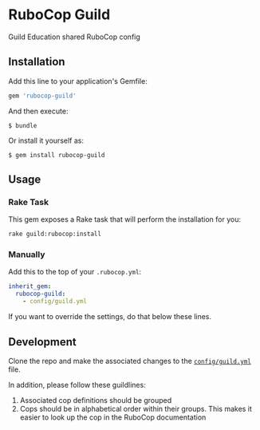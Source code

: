 # RuboCop Guild

Guild Education shared RuboCop config

## Installation

Add this line to your application's Gemfile:

```ruby
gem 'rubocop-guild'
```

And then execute:

    $ bundle

Or install it yourself as:

    $ gem install rubocop-guild

## Usage

### Rake Task

This gem exposes a Rake task that will perform the installation for you:

```bash
rake guild:rubocop:install
```

### Manually

Add this to the top of your `.rubocop.yml`:

```yaml
inherit_gem:
  rubocop-guild:
    - config/guild.yml
```

If you want to override the settings, do that below these lines.

## Development

Clone the repo and make the associated changes to the [`config/guild.yml`](https://github.com/GuildEducationInc/rubocop-guild/tree/master/config/guild.yml) file.

In addition, please follow these guildlines:

1. Associated cop definitions should be grouped
2. Cops should be in alphabetical order within their groups. This makes it easier to look up the cop in the RuboCop documentation
